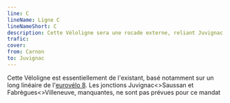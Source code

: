 ```yaml
---
line: C
lineName: Ligne C
lineNameShort: C
description: Cette Véloligne sera une rocade externe, reliant Juvignac à Carnon en passant par Pignan, Saussan, Fabrègues, Villeneuve-les-Maguelone et Palavas-les-Flots
trafic: 
cover: 
from: Carnon
to: Juvignac
---
```


Cette Véloligne est essentiellement de l'existant, basé notamment sur un long linéaire de l'<a href="https://fr.eurovelo.com/ev8/escape-in-french-southern-lands">eurovélo 8</a>. Les jonctions Juvignac<>Saussan et Fabrègues<>Villeneuve, manquantes, ne sont pas prévues pour ce mandat